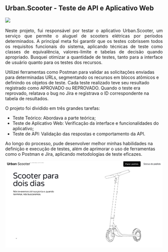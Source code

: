 ## Urban.Scooter - Teste de API e Aplicativo Web

<img src="Imagem\DALL·E 2024-09-18 17.36.18 - A minimalistic illustration representing the process of API and web application testing, similar to the style of a quality assurance graphic. It shoul.webp">

<p align="justify"> Neste projeto, fui responsável por testar o aplicativo Urban.Scooter, um serviço que permite o aluguel de scooters elétricas por períodos determinados. A principal meta foi garantir que os testes cobrissem todos os requisitos funcionais do sistema, aplicando técnicas de teste como classes de equivalência, valores-limite e tabelas de decisão quando apropriado. Busquei otimizar a quantidade de testes, tanto para a interface de usuário quanto para os testes dos recursos.

Utilizei ferramentas como Postman para validar as solicitações enviadas para determinadas URLs, segmentando os recursos em blocos atômicos e definindo os objetos de teste. Cada teste realizado teve seu resultado registrado como APROVADO ou REPROVADO. Quando o teste era reprovado, relatava o bug no Jira e registrava o ID correspondente na tabela de resultados.

O projeto foi dividido em três grandes tarefas:
- Teste Teórico: Abordava a parte teórica;
- Teste de Aplicativo Web: Verificação da interface e funcionalidades do aplicativo;
- Teste de API: Validação das respostas e comportamento da API.

Ao longo do processo, pude desenvolver melhor minhas habilidades na definição e execução de testes, além de aprimorar o uso de ferramentas como o Postman e Jira, aplicando metodologias de teste eficazes.

<img src="Imagem\image.png"> 